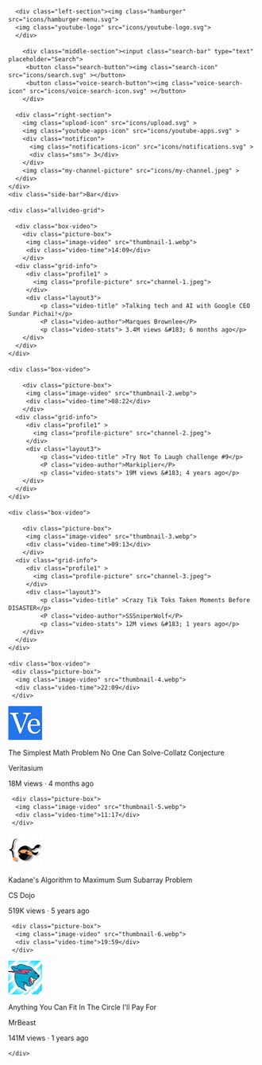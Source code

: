 <!DOCTYPE html>
<html>
  <head>
    <title>youclone</title>
    <link rel="stylesheet" href="style/header.css">
    <link rel="stylesheet" href="style/youclone.css">
    <link rel="stylesheet" href="style/general.css">
    <link rel="stylesheet" href="style/sidebar.css">


  </head>
  <body>
    <div class="header">
      
      <div class="left-section"><img class="hamburger" src="icons/hamburger-menu.svg">
      <img class="youtube-logo" src="icons/youtube-logo.svg">
      </div>
      
        <div class="middle-section"><input class="search-bar" type="text" placeholder="Search">
         <button class="search-button"><img class="search-icon" src="icons/search.svg" ></button>
         <button class="voice-search-button"><img class="voice-search-icon" src="icons/voice-search-icon.svg" ></button>
        </div>
      
      <div class="right-section">
        <img class="upload-icon" src="icons/upload.svg" >
        <img class="youtube-apps-icon" src="icons/youtube-apps.svg" >
        <div class="notificon">
          <img class="notifications-icon" src="icons/notifications.svg" >
          <div class="sms"> 3</div>
        </div>
        <img class="my-channel-picture" src="icons/my-channel.jpeg" >
      </div>
    </div>
    <div class="side-bar">Bar</div>
    
    <div class="allvideo-grid">

      <div class="box-video">
        <div class="picture-box">
         <img class="image-video" src="thumbnail-1.webp"> 
         <div class="video-time">14:09</div>
        </div>
      <div class="grid-info">
         <div class="profile1" >
           <img class="profile-picture" src="channel-1.jpeg">
         </div>
         <div class="layout3">
             <p class="video-title" >Talking tech and AI with Google CEO Sundar Pichai!</p>
             <P class="video-author">Marques Brownlee</P>
             <p class="video-stats"> 3.4M views &#183; 6 months ago</p>
        </div>
      </div>
    </div>
    
    <div class="box-video">
     
        <div class="picture-box">
         <img class="image-video" src="thumbnail-2.webp">
         <div class="video-time">08:22</div>
        </div>
      <div class="grid-info">
         <div class="profile1" >
           <img class="profile-picture" src="channel-2.jpeg">
         </div>
         <div class="layout3">
             <p class="video-title" >Try Not To Laugh challenge #9</p>
             <P class="video-author">Markiplier</P>
             <p class="video-stats"> 19M views &#183; 4 years ago</p>
        </div>
      </div>
    </div>
 
    <div class="box-video">
     
        <div class="picture-box">
         <img class="image-video" src="thumbnail-3.webp">
         <div class="video-time">09:13</div>
        </div>
      <div class="grid-info">
         <div class="profile1" >
           <img class="profile-picture" src="channel-3.jpeg">
         </div>
         <div class="layout3">
             <p class="video-title" >Crazy Tik Toks Taken Moments Before DISASTER</p>
             <P class="video-author">SSSniperWolf</P>
             <p class="video-stats"> 12M views &#183; 1 years ago</p>
        </div>
      </div>
    </div>
 
    <div class="box-video">
     <div class="picture-box">
      <img class="image-video" src="thumbnail-4.webp">
      <div class="video-time">22:09</div>
     </div>
   <div class="grid-info">
      <div class="profile1" >
        <img class="profile-picture" src="channel-4.jpeg">
      </div>
      <div class="layout3">
          <p class="video-title" >The Simplest Math Problem No One Can Solve-Collatz Conjecture</p>
          <P class="video-author">Veritasium</P>
          <p class="video-stats"> 18M views &#183; 4 months ago</p>
     </div>
   </div>
 </div>
 
 <div class="box-video">
  
     <div class="picture-box">
      <img class="image-video" src="thumbnail-5.webp">
      <div class="video-time">11:17</div>
     </div>
   <div class="grid-info">
      <div class="profile1" >
        <img class="profile-picture" src="channel-5.jpeg">
      </div>
      <div class="layout3">
          <p class="video-title" >Kadane's Algorithm to Maximum Sum Subarray Problem</p>
          <P class="video-author">CS Dojo</P>
          <p class="video-stats"> 519K views &#183; 5 years ago</p>
     </div>
   </div>
 </div>
 
 <div class="box-video">
  
     <div class="picture-box">
      <img class="image-video" src="thumbnail-6.webp">
      <div class="video-time">19:59</div>
     </div>
   <div class="grid-info">
      <div class="profile1" >
        <img class="profile-picture" src="channel-6.jpeg">
      </div>
      <div class="layout3">
          <p class="video-title" >Anything You Can Fit In The Circle I'll Pay For</p>
          <P class="video-author">MrBeast</P>
          <p class="video-stats"> 141M views &#183; 1 years ago</p>
     </div>
   </div>
  </div>

    </div>
   

   
  </body>
</html>
